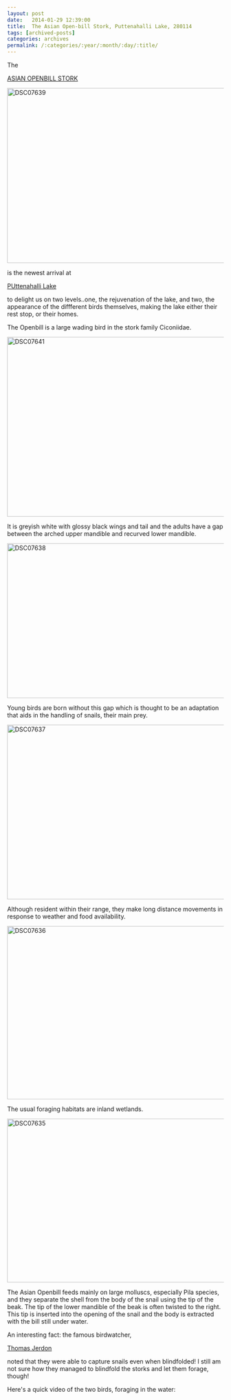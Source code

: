 ```yaml
---
layout: post
date:	2014-01-29 12:39:00
title:  The Asian Open-bill Stork, Puttenahalli Lake, 280114
tags: [archived-posts]
categories: archives
permalink: /:categories/:year/:month/:day/:title/
---
```

The

<a href="http://en.wikipedia.org/wiki/Asian_Openbill"> ASIAN OPENBILL STORK</a>

<a href="http://www.flickr.com/photos/86494503@N00/12192913803/" title="DSC07639 by mohandep, on Flickr"><img src="http://farm6.staticflickr.com/5489/12192913803_1681ab5e77_z.jpg" width="640" height="407" alt="DSC07639"></a>

is the newest arrival at 

<a href="http://www.puttenahallilake.in/"> PUttenahalli Lake </a>

to delight us on two levels..one, the rejuvenation of the lake, and two, the appearance of the diffferent birds themselves, making the lake either their rest stop, or their homes.

The Openbill is a large wading bird in the stork family Ciconiidae.



<a href="http://www.flickr.com/photos/86494503@N00/12192917653/" title="DSC07641 by mohandep, on Flickr"><img src="http://farm8.staticflickr.com/7324/12192917653_a007d49985_z.jpg" width="640" height="418" alt="DSC07641"></a>

It is greyish white with glossy black wings and tail and the adults have a gap between the arched upper mandible and recurved lower mandible. 

<a href="http://www.flickr.com/photos/86494503@N00/12193269836/" title="DSC07638 by mohandep, on Flickr"><img src="http://farm6.staticflickr.com/5532/12193269836_78a568b106_z.jpg" width="640" height="360" alt="DSC07638"></a>

<lj-cut text="more about this beautiful bird">

Young birds are born without this gap which is thought to be an adaptation that aids in the handling of snails, their main prey.

<a href="http://www.flickr.com/photos/86494503@N00/12192641595/" title="DSC07637 by mohandep, on Flickr"><img src="http://farm6.staticflickr.com/5521/12192641595_d691c21711_z.jpg" width="640" height="406" alt="DSC07637"></a>

 Although resident within their range, they make long distance movements in response to weather and food availability.


<a href="http://www.flickr.com/photos/86494503@N00/12192897933/" title="DSC07636 by mohandep, on Flickr"><img src="http://farm6.staticflickr.com/5473/12192897933_3126e74a12_z.jpg" width="640" height="403" alt="DSC07636"></a>

The usual foraging habitats are inland wetlands.

<a href="http://www.flickr.com/photos/86494503@N00/12192635055/" title="DSC07635 by mohandep, on Flickr"><img src="http://farm6.staticflickr.com/5524/12192635055_e6c44f2586_z.jpg" width="640" height="381" alt="DSC07635"></a>


The Asian Openbill feeds mainly on large molluscs, especially Pila species, and they separate the shell from the body of the snail using the tip of the beak. The tip of the lower mandible of the beak is often twisted to the right. This tip is inserted into the opening of the snail and the body is extracted with the bill still under water. 

</lj-cut>

An interesting fact: the famous birdwatcher, 

<a href="http://en.wikipedia.org/wiki/Thomas_C._Jerdon"> Thomas Jerdon </a>

noted that they were able to capture snails even when blindfolded! I still am not sure how they managed to blindfold the storks and let them forage, though!

Here's a quick video of the two birds, foraging in the water:

<lj-embed id="1100"/>
